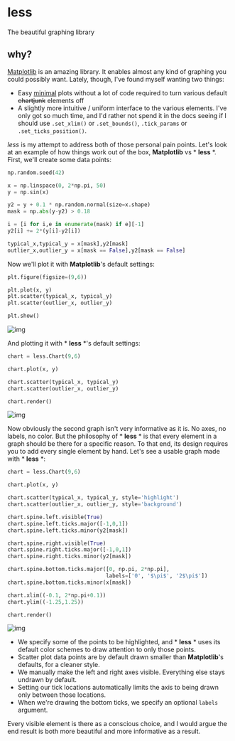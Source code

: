 # less

The beautiful graphing library

## why?

[Matplotlib](https://matplotlib.org/gallery/index.html) is an amazing library. It enables almost any kind of graphing you could possibly want. Lately, though, I've found myself wanting two things:

- Easy [minimal](https://www.amazon.com/Storytelling-Data-Visualization-Business-Professionals/dp/1119002257/) plots without a lot of code required to turn various default ~~chartjunk~~ elements off
- A slightly more intuitive / uniform interface to the various elements. I've only got so much time, and I'd rather not spend it in the docs seeing if I should use `.set_xlim()` or `.set_bounds()`, `.tick_params` or `.set_ticks_position()`.

*less* is my attempt to address both of those personal pain points. Let's look at an example of how things work out of the box, **Matplotlib** vs * **less** *. First, we'll create some data points:

```python
np.random.seed(42)

x = np.linspace(0, 2*np.pi, 50)
y = np.sin(x)

y2 = y + 0.1 * np.random.normal(size=x.shape)
mask = np.abs(y-y2) > 0.18

i = [i for i,e in enumerate(mask) if e][-1]
y2[i] += 2*(y[i]-y2[i])

typical_x,typical_y = x[mask],y2[mask]
outlier_x,outlier_y = x[mask == False],y2[mask == False]
```
Now we'll plot it with **Matplotlib**'s default settings:

```python
plt.figure(figsize=(9,6))

plt.plot(x, y)
plt.scatter(typical_x, typical_y)
plt.scatter(outlier_x, outlier_y)

plt.show()
```

![img](http://i.imgur.com/TeVy7LQ.png)

And plotting it with * **less** *'s default settings:

```python
chart = less.Chart(9,6)

chart.plot(x, y)

chart.scatter(typical_x, typical_y)
chart.scatter(outlier_x, outlier_y)

chart.render()
```

![img](http://i.imgur.com/On5uIHs.png)

Now obviously the second graph isn't very informative as it is. No axes, no labels, no color. But the philosophy of * **less** * is that every element in a graph should be there for a specific reason. To that end, its design requires you to add every single element by hand. Let's see a usable graph made with * **less** *:

```python
chart = less.Chart(9,6)

chart.plot(x, y)

chart.scatter(typical_x, typical_y, style='highlight')
chart.scatter(outlier_x, outlier_y, style='background')

chart.spine.left.visible(True)
chart.spine.left.ticks.major([-1,0,1])
chart.spine.left.ticks.minor(y2[mask])

chart.spine.right.visible(True)
chart.spine.right.ticks.major([-1,0,1])
chart.spine.right.ticks.minor(y2[mask])

chart.spine.bottom.ticks.major([0, np.pi, 2*np.pi],
                               labels=['0', '$\pi$', '2$\pi$'])
chart.spine.bottom.ticks.minor(x[mask])

chart.xlim((-0.1, 2*np.pi+0.1))
chart.ylim((-1.25,1.25))

chart.render()
```

![img](https://i.imgur.com/vTSDmLh.png)

- We specify some of the points to be highlighted, and * **less** * uses its default color schemes to draw attention to only those points.
- Scatter plot data points are by default drawn smaller than **Matplotlib**'s defaults, for a cleaner style.
- We manually make the left and right axes visible. Everything else stays undrawn by default.
- Setting our tick locations automatically limits the axis to being drawn only between those locations.
- When we're drawing the bottom ticks, we specify an optional `labels` argument.

Every visible element is there as a conscious choice, and I would argue the end result is both more beautiful and more informative as a result.
